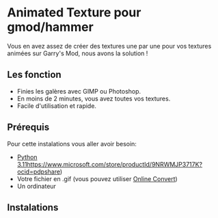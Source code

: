 # Animated Texture pour gmod/hammer

Vous en avez assez de créer des textures une par une pour vos textures animées sur Garry's Mod, nous avons la solution !

## Les fonction

- Finies les galères avec GIMP ou Photoshop.
- En moins de 2 minutes, vous avez toutes vos textures.
- Facile d'utilisation et rapide.

## Prérequis

Pour cette instalations vous aller avoir besoin:
- [Python 3.11](https://www.microsoft.com/store/productId/9NRWMJP3717K?ocid=pdpshare)https://www.microsoft.com/store/productId/9NRWMJP3717K?ocid=pdpshare)
- Votre fichier en .gif (vous pouvez utiliser [Online Convert](https://image.online-convert.com/fr/convertir/mp4-en-gif))
- Un ordinateur

## Instalations
